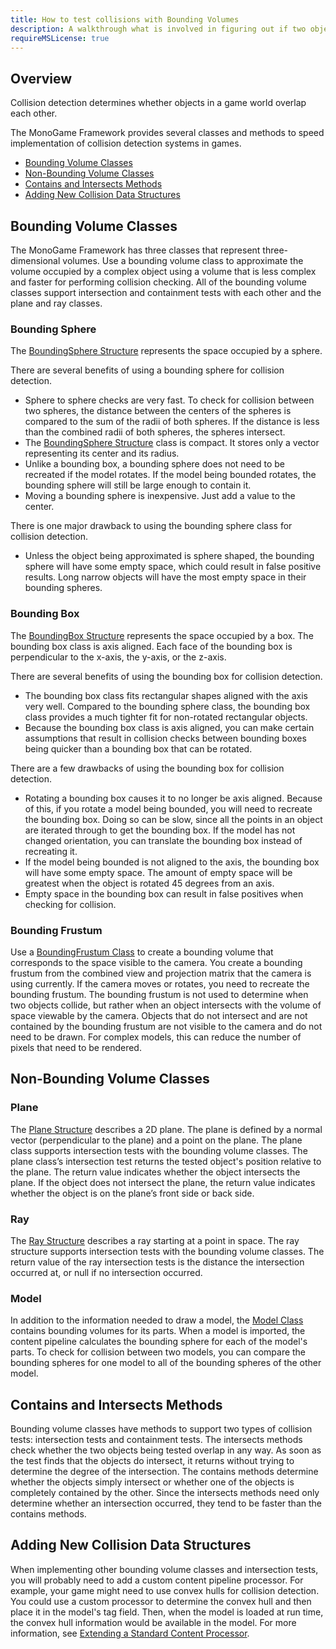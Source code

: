 ```yaml
---
title: How to test collisions with Bounding Volumes
description: A walkthrough what is involved in figuring out if two objects collide for MonoGame!
requireMSLicense: true
---
```


## Overview

Collision detection determines whether objects in a game world overlap each other.

The MonoGame Framework provides several classes and methods to speed implementation of collision detection systems in games.

* [Bounding Volume Classes](#bounding-volume-classes)
* [Non-Bounding Volume Classes](#non-bounding-volume-classes)
* [Contains and Intersects Methods](#contains-and-intersects-methods)
* [Adding New Collision Data Structures](#adding-new-collision-data-structures)

## Bounding Volume Classes

The MonoGame Framework has three classes that represent three-dimensional volumes. Use a bounding volume class to approximate the volume occupied by a complex object using a volume that is less complex and faster for performing collision checking. All of the bounding volume classes support intersection and containment tests with each other and the plane and ray classes.

### Bounding Sphere

The [BoundingSphere Structure](xref:Microsoft.Xna.Framework.BoundingSphere) represents the space occupied by a sphere.

There are several benefits of using a bounding sphere for collision detection.

* Sphere to sphere checks are very fast. To check for collision between two spheres, the distance between the centers of the spheres is compared to the sum of the radii of both spheres. If the distance is less than the combined radii of both spheres, the spheres intersect.
* The [BoundingSphere Structure](xref:Microsoft.Xna.Framework.BoundingSphere) class is compact. It stores only a vector representing its center and its radius.
* Unlike a bounding box, a bounding sphere does not need to be recreated if the model rotates. If the model being bounded rotates, the bounding sphere will still be large enough to contain it.
* Moving a bounding sphere is inexpensive. Just add a value to the center.

There is one major drawback to using the bounding sphere class for collision detection.

* Unless the object being approximated is sphere shaped, the bounding sphere will have some empty space, which could result in false positive results. Long narrow objects will have the most empty space in their bounding spheres.

### Bounding Box

The [BoundingBox Structure](xref:Microsoft.Xna.Framework.BoundingBox) represents the space occupied by a box. The bounding box class is axis aligned. Each face of the bounding box is perpendicular to the x-axis, the y-axis, or the z-axis.

There are several benefits of using the bounding box for collision detection.

* The bounding box class fits rectangular shapes aligned with the axis very well. Compared to the bounding sphere class, the bounding box class provides a much tighter fit for non-rotated rectangular objects.
* Because the bounding box class is axis aligned, you can make certain assumptions that result in collision checks between bounding boxes being quicker than a bounding box that can be rotated.

There are a few drawbacks of using the bounding box for collision detection.

* Rotating a bounding box causes it to no longer be axis aligned. Because of this, if you rotate a model being bounded, you will need to recreate the bounding box. Doing so can be slow, since all the points in an object are iterated through to get the bounding box. If the model has not changed orientation, you can translate the bounding box instead of recreating it.
* If the model being bounded is not aligned to the axis, the bounding box will have some empty space. The amount of empty space will be greatest when the object is rotated 45 degrees from an axis.
* Empty space in the bounding box can result in false positives when checking for collision.

### Bounding Frustum

Use a [BoundingFrustum Class](xref:Microsoft.Xna.Framework.BoundingFrustum) to create a bounding volume that corresponds to the space visible to the camera. You create a bounding frustum from the combined view and projection matrix that the camera is using currently. If the camera moves or rotates, you need to recreate the bounding frustum. The bounding frustum is not used to determine when two objects collide, but rather when an object intersects with the volume of space viewable by the camera. Objects that do not intersect and are not contained by the bounding frustum are not visible to the camera and do not need to be drawn. For complex models, this can reduce the number of pixels that need to be rendered.

## Non-Bounding Volume Classes

### Plane

The [Plane Structure](xref:Microsoft.Xna.Framework.Plane) describes a 2D plane. The plane is defined by a normal vector (perpendicular to the plane) and a point on the plane. The plane class supports intersection tests with the bounding volume classes. The plane class’s intersection test returns the tested object's position relative to the plane. The return value indicates whether the object intersects the plane. If the object does not intersect the plane, the return value indicates whether the object is on the plane’s front side or back side.

### Ray

The [Ray Structure](xref:Microsoft.Xna.Framework.Ray) describes a ray starting at a point in space. The ray structure supports intersection tests with the bounding volume classes. The return value of the ray intersection tests is the distance the intersection occurred at, or null if no intersection occurred.

### Model

In addition to the information needed to draw a model, the [Model Class](xref:Microsoft.Xna.Framework.Graphics.Model) contains bounding volumes for its parts. When a model is imported, the content pipeline calculates the bounding sphere for each of the model's parts. To check for collision between two models, you can compare the bounding spheres for one model to all of the bounding spheres of the other model.

## Contains and Intersects Methods

Bounding volume classes have methods to support two types of collision tests: intersection tests and containment tests. The intersects methods check whether the two objects being tested overlap in any way. As soon as the test finds that the objects do intersect, it returns without trying to determine the degree of the intersection. The contains methods determine whether the objects simply intersect or whether one of the objects is completely contained by the other. Since the intersects methods need only determine whether an intersection occurred, they tend to be faster than the contains methods.

## Adding New Collision Data Structures

When implementing other bounding volume classes and intersection tests, you will probably need to add a custom content pipeline processor. For example, your game might need to use convex hulls for collision detection. You could use a custom processor to determine the convex hull and then place it in the model's tag field. Then, when the model is loaded at run time, the convex hull information would be available in the model. For more information, see [Extending a Standard Content Processor](content_pipeline/HowTo_Extend_Processor.md).
